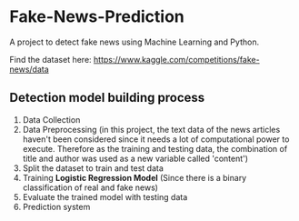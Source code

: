 # Fake-News-Prediction

A project to detect fake news using Machine Learning and Python. 

Find the dataset here: https://www.kaggle.com/competitions/fake-news/data

## Detection model building process
1.  Data Collection
2.  Data Preprocessing (in this project, the text data of the news articles haven't been considered since it needs a lot of computational power to execute. Therefore as the training and testing data, the combination of title and author was used as a new variable called 'content')
3.  Split the dataset to train and test data
4.  Training **Logistic Regression Model** (Since there is a binary classification of real and fake news)
5.  Evaluate the trained model with testing data
6.  Prediction system

